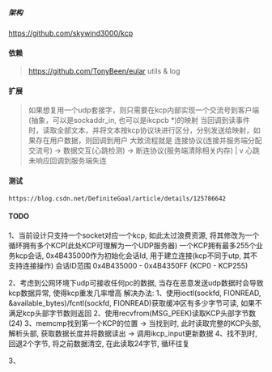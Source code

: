 ##### 架构

https://github.com/skywind3000/kcp


#### 依赖
> https://github.com/TonyBeen/eular
> utils & log


#### 扩展
> 如果想复用一个udp套接字，则只需要在kcp内部实现一个交流号到客户端(抽象，可以是sockaddr_in, 也可以是ikcpcb *)的映射
> 当回调到读事件时，读取全部文本，并将文本按kcp协议块进行区分，分别发送给映射，如果存在用户数据，则回调到用户
> 大致流程就是 连接协议(连接并服务端分配交流号) -> 数据交互(心跳检测) -> 断连协议(服务端清除相关内存)
                                                    |
                                                    v
                                            心跳未响应回调到服务端失连

#### 测试
`https://blog.csdn.net/DefiniteGoal/article/details/125786642`


#### TODO
1、当前设计只支持一个socket对应一个kcp, 如此太过浪费资源, 将其修改为一个循环拥有多个KCP(此处KCP可理解为一个UDP服务器)
    一个KCP拥有最多255个业务kcp会话, 0x4B435000作为初始化会话Id, 用于建立连接(kcp不同于utp, 其不支持连接操作)
    会话ID范围 0x4B435000 - 0x4B4350FF (KCP0 - KCP255)

2、考虑到公网环境下udp可接收任何pc的数据, 当存在恶意发送udp数据时会导致kcp数据异常, 使得kcp重发几率增高
    解决办法:
    1、使用ioctl(sockfd, FIONREAD, &available_bytes)/fcntl(sockfd, FIONREAD)获取缓冲区有多少字节可读, 如果不满足kcp头部字节数则返回
    2、使用recvfrom(MSG_PEEK)读取KCP头部字节数(24)
    3、memcmp找到第一个KCP的位置
        -> 当找到时, 此时读取完整的KCP头部, 解析头部, 获取数据长度并将数据读出
        -> 调用ikcp_input更新数据
    4、找不到时, 回退2个字节, 将之前数据清空, 在此读取24字节, 循环往复

3、